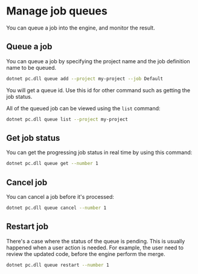 # Manage job queues

You can queue a job into the engine, and monitor the result. 

## Queue a job

You can queue a job by specifying the project name and the job definition name to be queued.
```sh
dotnet pc.dll queue add --project my-project --job Default
```

You will get a queue id. Use this id for other command such as getting the job status.

All of the queued job can be viewed using the `list` command:
```sh
dotnet pc.dll queue list --project my-project
```

## Get job status

You can get the progressing job status in real time by using this command:
```sh
dotnet pc.dll queue get --number 1
```

## Cancel job

You can cancel a job before it's processed:
```sh
dotnet pc.dll queue cancel --number 1
```

## Restart job

There's a case where the status of the queue is pending. This is usually happened when a user action is needed. For example, the user need to review the updated code, before the engine perform the merge.
```sh
dotnet pc.dll queue restart --number 1
```